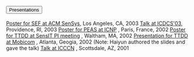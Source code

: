 <div class="accordion accordion-flush" id="presentationsAccordion">
<!-- Put the accordion item below this line -->
  <div class="accordion-item">
    <h2 class="accordion-header" id="headingOnePrs">
      <button class="accordion-button" type="button" data-bs-toggle="collapse" data-bs-target="#collapseOnePrs" aria-expanded="true" aria-controls="collapseOnePrs">
        Presentations
      </button>
    </h2>
    <div id="collapseOnePrs" class="accordion-collapse collapse show" aria-labelledby="headingOnePrs" data-bs-parent="#presentationsAccordion">
      <div class="accordion-body">
      
[Poster for SEF at ACM SenSys](/files/presentations/sef-sensys.ppt.gz), Los Angeles, CA, 2003
[Talk at ICDCS'03](/files/presentations/peas-fanye-talk.ppt.gz), Providence, RI, 2003
[Poster for PEAS at ICNP](/files/presentations/PEAS-poster.ppt.gz) , Paris, France, 2002
[Poster for TTDD at SensIT PI meeting](/files/presentations/TTDD-poster.ppt.gz) , Waltham, MA, 2002
[Presentation for TTDD at Mobicom](/files/presentations/ttdd.ppt) , Atlanta, Geogia, 2002 (Note: Haiyun authored the slides and gave the talk)
[Talk at ICCCN](/files/presentations/icccn01-grab-field-setup.ppt.gz) , Scottsdale, AZ, 2001
</div>
</div>
</div>
</div>
